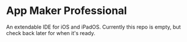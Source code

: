 # App Maker Professional
An extendable IDE for iOS and iPadOS. Currently this repo is empty, but check back later for when it's ready.

